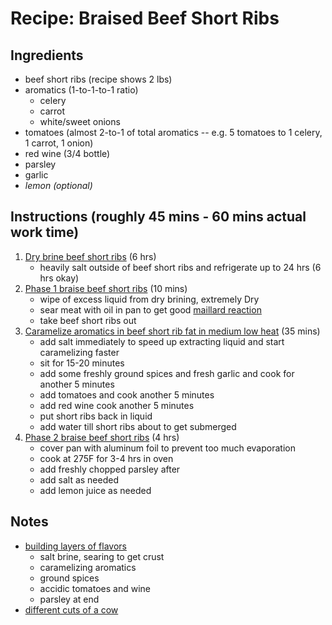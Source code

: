 # Recipe: Braised Beef Short Ribs

## Ingredients
- beef short ribs (recipe shows 2 lbs)
- aromatics (1-to-1-to-1 ratio)
  - celery
  - carrot
  - white/sweet onions
- tomatoes (almost 2-to-1 of total aromatics -- e.g. 5 tomatoes to 1 celery, 1 carrot, 1 onion)
- red wine (3/4 bottle)
- parsley
- garlic
- *lemon (optional)*

## Instructions (roughly 45 mins - 60 mins actual work time)
1. [Dry brine beef short ribs](https://youtu.be/mVKXJcpGHK8?t=104) (6 hrs)
    - heavily salt outside of beef short ribs and refrigerate up to 24 hrs (6 hrs okay)
2. [Phase 1 braise beef short ribs](https://youtu.be/mVKXJcpGHK8?t=265) (10 mins)
    - wipe of excess liquid from dry brining, extremely Dry
    - sear meat with oil in pan to get good [maillard reaction](https://www.scienceofcooking.com/maillard_reaction.htm#:~:text=Browning%2C%20or%20the%20Maillard%20reaction,changes%20the%20color%20of%20food.&text=The%20Maillard%20reaction%20is%20a,form%20of%20non%2Denzymatic%20browning.)
    - take beef short ribs out
3. [Caramelize aromatics in beef short rib fat in medium low heat](https://youtu.be/mVKXJcpGHK8?t=359) (35 mins)
    - add salt immediately to speed up extracting liquid and start caramelizing faster
    - sit for 15-20 minutes
    - add some freshly ground spices and fresh garlic and cook for another 5 minutes
    - add tomatoes and cook another 5 minutes
    - add red wine cook another 5 minutes
    - put short ribs back in liquid
    - add water till short ribs about to get submerged
4. [Phase 2 braise beef short ribs](https://youtu.be/mVKXJcpGHK8?t=625) (4 hrs)
    - cover pan with aluminum foil to prevent too much evaporation
    - cook at 275F for 3-4 hrs in oven
    - add freshly chopped parsley after
    - add salt as needed
    - add lemon juice as needed

## Notes
- [building layers of flavors](https://youtu.be/mVKXJcpGHK8?t=742)
  - salt brine, searing to get crust
  - caramelizing aromatics
  - ground spices
  - accidic tomatoes and wine
  - parsley at end
- [different cuts of a cow](https://firstwefeast.com/eat/2015/05/beef-cuts-guide-belcampo-meat-co-alex-jermasek)